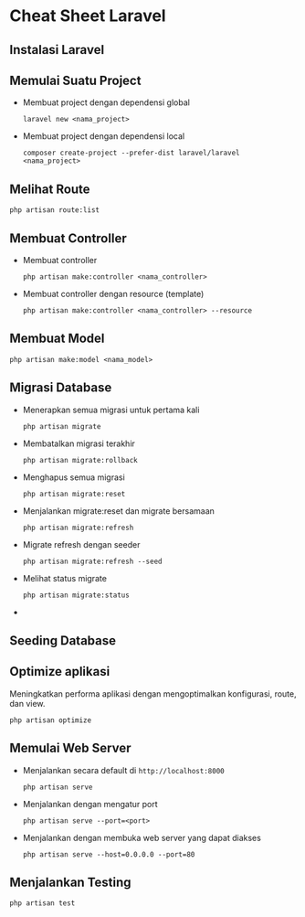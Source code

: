 # Cheat Sheet Laravel
## Instalasi Laravel

## Memulai Suatu Project
- Membuat project dengan dependensi global
  ```
  laravel new <nama_project>
  ```
- Membuat project dengan dependensi local
  ```
  composer create-project --prefer-dist laravel/laravel <nama_project>
  ```
## Melihat Route
```
php artisan route:list
```
## Membuat Controller
- Membuat controller <br>
  ```
  php artisan make:controller <nama_controller>
  ```
- Membuat controller dengan resource (template) <br>
  ```
  php artisan make:controller <nama_controller> --resource
  ```
## Membuat Model
```
php artisan make:model <nama_model>
```
## Migrasi Database
- Menerapkan semua migrasi untuk pertama kali
  ```
  php artisan migrate
  ```
- Membatalkan migrasi terakhir
  ```
  php artisan migrate:rollback
  ```
- Menghapus semua migrasi
  ```
  php artisan migrate:reset
  ```
- Menjalankan migrate:reset dan migrate bersamaan
  ```
  php artisan migrate:refresh
  ```
- Migrate refresh dengan seeder
  ```
  php artisan migrate:refresh --seed
  ```
- Melihat status migrate
  ```
  php artisan migrate:status
  ```
- 
## Seeding Database
## Optimize aplikasi
Meningkatkan performa aplikasi dengan mengoptimalkan konfigurasi, route, dan view.
```
php artisan optimize
```
## Memulai Web Server
- Menjalankan secara default di ```http://localhost:8000```
  ```
  php artisan serve
  ```
- Menjalankan dengan mengatur port
  ```
  php artisan serve --port=<port>
  ```
- Menjalankan dengan membuka web server yang dapat diakses
  ```
  php artisan serve --host=0.0.0.0 --port=80
  ```
## Menjalankan Testing
```
php artisan test
```
